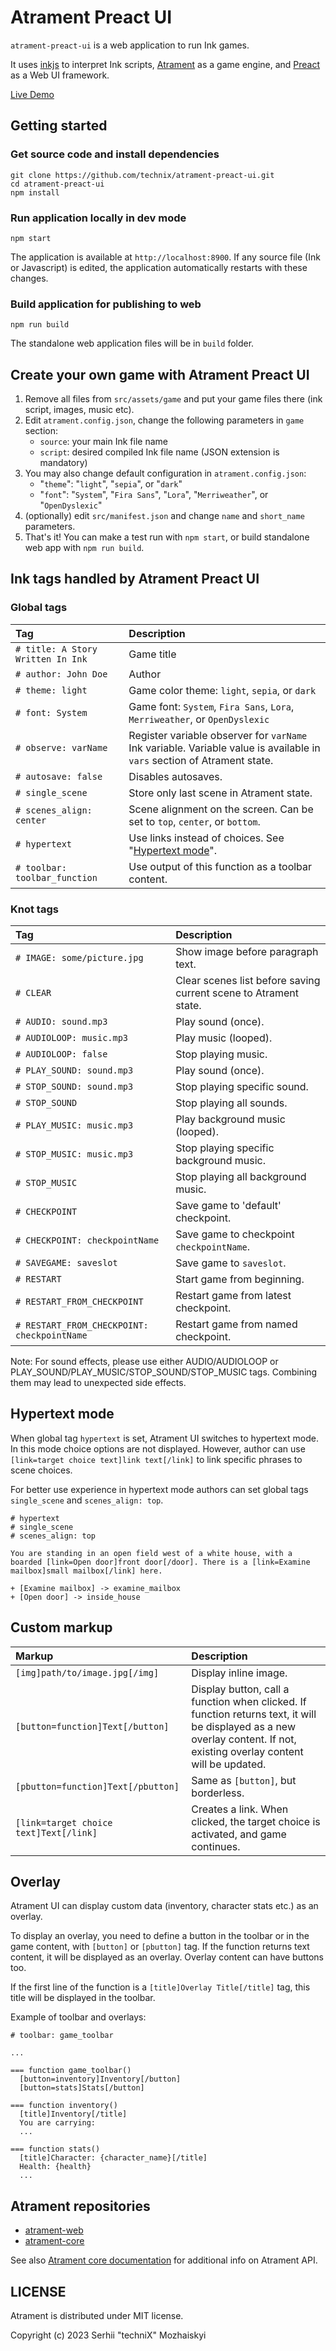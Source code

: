 # Atrament Preact UI

`atrament-preact-ui` is a web application to run Ink games.

It uses [inkjs](https://github.com/y-lohse/inkjs) to interpret Ink scripts, [Atrament](https://github.com/technix/atrament-core) as a game engine, and [Preact](https://preactjs.com/) as a Web UI framework.

[Live Demo](https://technix.github.io/atrament-preact-ui/)

## Getting started

### Get source code and install dependencies

```
git clone https://github.com/technix/atrament-preact-ui.git
cd atrament-preact-ui
npm install
```

### Run application locally in dev mode
```
npm start
```

The application is available at `http://localhost:8900`. If any source file (Ink or Javascript) is edited, the application automatically restarts with these changes.

### Build application for publishing to web
```
npm run build
```

The standalone web application files will be in `build` folder.

## Create your own game with Atrament Preact UI

1. Remove all files from `src/assets/game` and put your game files there (ink script, images, music etc).
2. Edit `atrament.config.json`, change the following parameters in `game` section:
    * `source`: your main Ink file name
    * `script`: desired compiled Ink file name (JSON extension is mandatory)
3. You may also change default configuration in `atrament.config.json`:
    * "`theme`": "`light`", "`sepia`", or "`dark`"
    * "`font`": "`System`", "`Fira Sans`", "`Lora`", "`Merriweather`", or "`OpenDyslexic`"
4. (optionally) edit `src/manifest.json` and change `name` and `short_name` parameters.
5. That's it! You can make a test run with `npm start`, or build standalone web app with `npm run build`.

## Ink tags handled by Atrament Preact UI

### Global tags

| Tag | Description                |
| :-------- | :------------------------- |
| `# title: A Story Written In Ink` | Game title |
| `# author: John Doe` | Author |
| `# theme: light` | Game color theme: `light`, `sepia`, or `dark` |
| `# font: System` | Game font: `System`, `Fira Sans`, `Lora`, `Merriweather`, or `OpenDyslexic` |
| `# observe: varName` | Register variable observer for `varName` Ink variable. Variable value is available in `vars` section of Atrament state. |
| `# autosave: false` | Disables autosaves. |
| `# single_scene` | Store only last scene in Atrament state. |
| `# scenes_align: center` | Scene alignment on the screen. Can be set to `top`, `center`, or `bottom`. |
| `# hypertext` | Use links instead of choices. See "[Hypertext mode](#hypertext-mode)". |
| `# toolbar: toolbar_function` | Use output of this function as a toolbar content. |

### Knot tags
| Tag | Description                |
| :-------- | :------------------------- |
| `# IMAGE: some/picture.jpg` | Show image before paragraph text. |
| `# CLEAR` | Clear scenes list before saving current scene to Atrament state. |
| `# AUDIO: sound.mp3` | Play sound (once). |
| `# AUDIOLOOP: music.mp3` | Play music (looped). |
| `# AUDIOLOOP: false` | Stop playing music. |
| `# PLAY_SOUND: sound.mp3` | Play sound (once). |
| `# STOP_SOUND: sound.mp3` | Stop playing specific sound. |
| `# STOP_SOUND` | Stop playing all sounds. |
| `# PLAY_MUSIC: music.mp3` | Play background music (looped). |
| `# STOP_MUSIC: music.mp3` | Stop playing specific background music. |
| `# STOP_MUSIC` | Stop playing all background music. |
| `# CHECKPOINT` | Save game to 'default' checkpoint. |
| `# CHECKPOINT: checkpointName` | Save game to  checkpoint `checkpointName`. |
| `# SAVEGAME: saveslot` | Save game to `saveslot`. |
| `# RESTART` | Start game from beginning. |
| `# RESTART_FROM_CHECKPOINT` | Restart game from latest checkpoint. |
| `# RESTART_FROM_CHECKPOINT: checkpointName` | Restart game from named checkpoint. |

Note: For sound effects, please use either AUDIO/AUDIOLOOP or PLAY_SOUND/PLAY_MUSIC/STOP_SOUND/STOP_MUSIC tags. Combining them may lead to unexpected side effects.


## Hypertext mode

When global tag `hypertext` is set, Atrament UI switches to hypertext mode. In this mode choice options are not displayed. However, author can use `[link=target choice text]link text[/link]` to link specific phrases to scene choices.

For better use experience in hypertext mode authors can set global tags `single_scene` and `scenes_align: top`.

```
# hypertext
# single_scene
# scenes_align: top

You are standing in an open field west of a white house, with a boarded [link=Open door]front door[/door]. There is a [link=Examine mailbox]small mailbox[/link] here.

+ [Examine mailbox] -> examine_mailbox
+ [Open door] -> inside_house
```

## Custom markup
| Markup | Description                |
| :-------- | :------------------------- |
| `[img]path/to/image.jpg[/img]` | Display inline image. |
| `[button=function]Text[/button]` | Display button, call a function when clicked. If function returns text, it will be displayed as a new overlay content. If not, existing overlay content will be updated. |
| `[pbutton=function]Text[/pbutton]` | Same as `[button]`, but borderless. |
| `[link=target choice text]Text[/link]` | Creates a link. When clicked, the target choice is activated, and game continues. |

## Overlay

Atrament UI can display custom data (inventory, character stats etc.) as an overlay. 

To display an overlay, you need to define a button in the toolbar or in the game content, with `[button]` or `[pbutton]` tag. If the function returns text content, it will be displayed as an overlay. Overlay content can have buttons too.

If the first line of the function is a `[title]Overlay Title[/title]` tag, this title will be displayed in the toolbar.

Example of toolbar and overlays:
```
# toolbar: game_toolbar

...

=== function game_toolbar()
  [button=inventory]Inventory[/button]
  [button=stats]Stats[/button]

=== function inventory()
  [title]Inventory[/title]
  You are carrying:
  ...

=== function stats()
  [title]Character: {character_name}[/title]
  Health: {health}
  ...

```


## Atrament repositories

- [atrament-web](https://github.com/technix/atrament-web)
- [atrament-core](https://github.com/technix/atrament-core)

See also [Atrament core documentation](https://github.com/technix/atrament-core/blob/master/README.md) for additional info on Atrament API.

## LICENSE

Atrament is distributed under MIT license.

Copyright (c) 2023 Serhii "techniX" Mozhaiskyi
